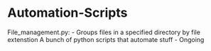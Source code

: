 # Automation-Scripts
File_management.py:
    - Groups files in a specified directory by file extenstion
A bunch of python scripts that automate stuff - Ongoing
